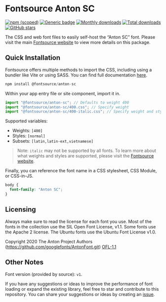 # Fontsource Anton SC

[![npm (scoped)](https://img.shields.io/npm/v/@fontsource/anton-sc?color=brightgreen)](https://www.npmjs.com/package/@fontsource/anton-sc) [![Generic badge](https://img.shields.io/badge/fontsource-passing-brightgreen)](https://github.com/fontsource/fontsource) [![Monthly downloads](https://badgen.net/npm/dm/@fontsource/anton-sc)](https://github.com/fontsource/fontsource) [![Total downloads](https://badgen.net/npm/dt/@fontsource/anton-sc)](https://github.com/fontsource/fontsource) [![GitHub stars](https://img.shields.io/github/stars/fontsource/fontsource.svg?style=social&label=Star)](https://github.com/fontsource/fontsource/stargazers)

The CSS and web font files to easily self-host the “Anton SC” font. Please visit the main [Fontsource website](https://fontsource.org/fonts/anton-sc) to view more details on this package.

## Quick Installation

Fontsource offers multiple methods to import the CSS, including using a bundler like Vite or using SASS. You can find full documentation [here](https://fontsource.org/docs/getting-started/introduction).

```javascript
npm install @fontsource/anton-sc
```

Within your app entry file or site component, import it in.

```javascript
import "@fontsource/anton-sc"; // Defaults to weight 400
import "@fontsource/anton-sc/400.css"; // Specify weight
import "@fontsource/anton-sc/400-italic.css"; // Specify weight and style
```

Supported variables:
- Weights: `[400]`
- Styles: `[normal]`
- Subsets: `[latin,latin-ext,vietnamese]`

> Note: `italic` may not be supported by all fonts. To learn more about what weights and styles are supported, please visit the [Fontsource website](https://fontsource.org/fonts/anton-sc).

Finally, you can reference the font name in a CSS stylesheet, CSS Module, or CSS-in-JS.

```css
body {
  font-family: "Anton SC";
}
```

## Licensing
Always make sure to read the license for each font you use. Most of the fonts in the collection use the SIL Open Font License, v1.1. Some fonts use the Apache 2 license. The Ubuntu fonts use the Ubuntu Font License v1.0.

Copyright 2020 The Anton Project Authors (https://github.com/googlefonts/AntonFont.git)
[OFL-1.1](http://scripts.sil.org/OFL)

## Other Notes
Font version (provided by source): `v1`.

If you have any suggestions or ideas to improve the performance of font loading or expand the existing library, feel free to star and contribute to this repository. You can share your suggestions or ideas by creating an [issue](https://github.com/fontsource/fontsource/issues).